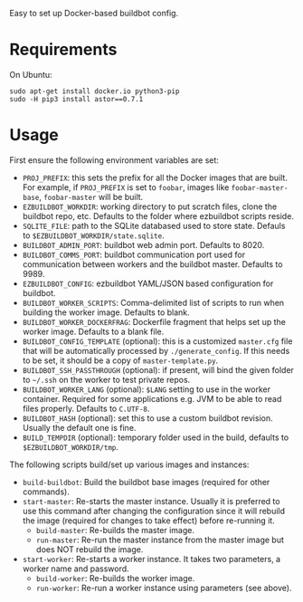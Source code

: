 Easy to set up Docker-based buildbot config.

Requirements
============
On Ubuntu:

```
sudo apt-get install docker.io python3-pip
sudo -H pip3 install astor==0.7.1
```

Usage
=====

First ensure the following environment variables are set:
* `PROJ_PREFIX`: this sets the prefix for all the Docker images that are built. For example, if `PROJ_PREFIX` is set to `foobar`, images like `foobar-master-base`, `foobar-master` will be built.
* `EZBUILDBOT_WORKDIR`: working directory to put scratch files, clone the buildbot repo, etc. Defaults to the folder where ezbuildbot scripts reside.
* `SQLITE_FILE`: path to the SQLite databased used to store state. Defauls to `$EZBUILDBOT_WORKDIR/state.sqlite`.
* `BUILDBOT_ADMIN_PORT`: buildbot web admin port. Defaults to 8020.
* `BUILDBOT_COMMS_PORT`: buildbot communication port used for communication between workers and the buildbot master. Defaults to 9989.
* `EZBUILDBOT_CONFIG`: ezbuildbot YAML/JSON based configuration for buildbot.
* `BUILDBOT_WORKER_SCRIPTS`: Comma-delimited list of scripts to run when building the worker image. Defaults to blank.
* `BUILDBOT_WORKER_DOCKERFRAG`: Dockerfile fragment that helps set up the worker image. Defaults to a blank file.
* `BUILDBOT_CONFIG_TEMPLATE` (optional): this is a customized `master.cfg` file that will be automatically processed by `./generate_config`. If this needs to be set, it should be a copy of `master-template.py`.
* `BUILDBOT_SSH_PASSTHROUGH` (optional): if present, will bind the given folder to `~/.ssh` on the worker to test private repos.
* `BUILDBOT_WORKER_LANG` (optional): `$LANG` setting to use in the worker container. Required for some applications e.g. JVM to be able to read files properly. Defaults to `C.UTF-8`.
* `BUILDBOT_HASH` (optional): set this to use a custom buildbot revision. Usually the default one is fine.
* `BUILD_TEMPDIR` (optional): temporary folder used in the build, defaults to `$EZBUILDBOT_WORKDIR/tmp`.

The following scripts build/set up various images and instances:
* `build-buildbot`: Build the buildbot base images (required for other commands).
* `start-master`: Re-starts the master instance. Usually it is preferred to use this command after changing the configuration since it will rebuild the image (required for changes to take effect) before re-running it.
  * `build-master`: Re-builds the master image.
  * `run-master`: Re-run the master instance from the master image but does NOT rebuild the image.
* `start-worker`: Re-starts a worker instance. It takes two parameters, a worker name and password.
  * `build-worker`: Re-builds the worker image.
  * `run-worker`: Re-run a worker instance using parameters (see above).
